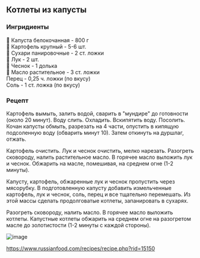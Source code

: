 ## Котлеты из капусты
### Ингридиенты
🥦 Капуста белокочанная - 800 г
<br>
🥔 Картофель крупный - 5-6 шт.
<br>
🥖 Сухари панировочные - 2 ст. ложки
<br>
🧅 Лук - 2 шт.
<br>
🧄 Чеснок - 1 долька
<br>
🧴 Масло растительное - 3 ст. ложки
<br>
Перец - 0,25 ч. ложки (по вкусу)
<br>
Соль - 1 ст. ложка (по вкусу)

### Рецепт

Картофель вымыть, залить водой, сварить в "мундире" до готовности (около 20 минут). Воду слить. Охладить. Вскипятить воду. Посолить. Кочан капусты обмыть, разрезать на 4 части, опустить в кипящую подсоленную воду (обварить минут 10). Затем откинуть на дуршлаг, отжать.

Картофель очистить. Лук и чеснок очистить, мелко нарезать. Разогреть сковороду, налить растительное масло. В горячее масло выложить лук и чеснок. Обжарить на масле, помешивая, на среднем огне (1-2 минуты).

Капусту, картофель, обжаренные лук и чеснок пропустить через мясорубку. В подготовленную капусту добавить измельченные картофель, лук и чеснок, соль, перец и все тщательно перемешать. Из этой массы сделать продолговатые котлеты, запанировать в сухарях.

Разогреть сковороду, налить масло. В горячее масло выложить котлеты. Капустные котлеты обжарить на среднем огне на разогретом масле до золотистости (1-2 минуты с каждой стороны).

![image](https://github.com/private92repo/kitchen/assets/87380272/e914ee1b-3d9b-43b0-8a73-847fb3b8011a)

https://www.russianfood.com/recipes/recipe.php?rid=15150
